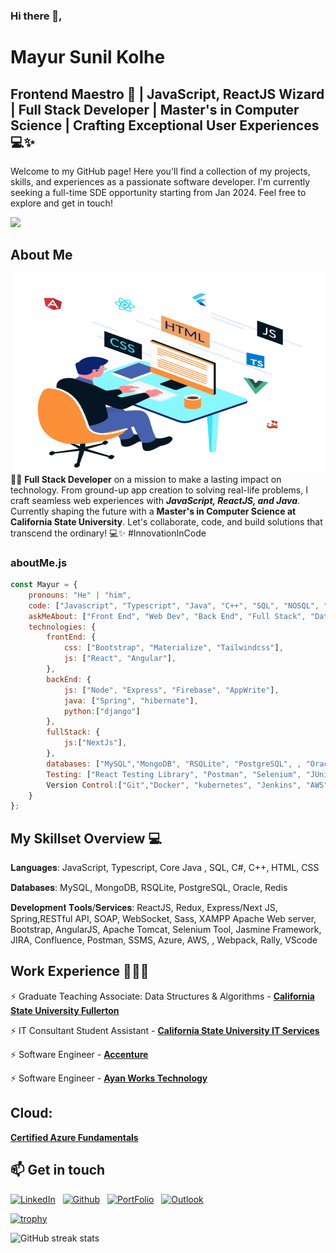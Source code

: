 ### Hi there 👋,

# Mayur Sunil Kolhe

## Frontend Maestro 🚀 | JavaScript, ReactJS Wizard | Full Stack Developer | Master's in Computer Science | Crafting Exceptional User Experiences 💻✨

Welcome to my GitHub page! Here you'll find a collection of my projects, skills, and experiences as a passionate software developer. I'm currently seeking a full-time SDE opportunity starting from Jan 2024. Feel free to explore and get in touch!



![](https://komarev.com/ghpvc/?username=mayurkolhe&color=green)



## About Me
<img align="right" alt="GIF" src="https://github.com/MayurKolhe/MayurKolhe/blob/main/Devloper.gif" width="500" height="320" />

👨‍💻 **Full Stack Developer** on a mission to make a lasting impact on technology. From ground-up app creation to solving real-life problems, I craft seamless web experiences with ***JavaScript, ReactJS, and Java***. Currently shaping the future with a **Master's in Computer Science at California State University**. Let's collaborate, code, and build solutions that transcend the ordinary! 💻✨ #InnovationInCode




### aboutMe.js

```javascript
const Mayur = {
    pronouns: "He" | "him",
    code: ["Javascript", "Typescript", "Java", "C++", "SQL", "NOSQL", "HTML", "CSS",],
    askMeAbout: ["Front End", "Web Dev", "Back End", "Full Stack", "Data analytics", "Tech", "Tea" "coffee"],
    technologies: {
        frontEnd: {
            css: ["Bootstrap", "Materialize", "Tailwindcss"],
            js: ["React", "Angular"],
        },
        backEnd: {
            js: ["Node", "Express", "Firebase", "AppWrite"],
            java: ["Spring", "hibernate"],
            python:["django"]
        },
        fullStack: {
            js:["NextJs"],
        },
        databases: ["MySQL","MongoDB", "RSQLite", "PostgreSQL", , "Oracle"],
        Testing: ["React Testing Library", "Postman", "Selenium", "JUnit", "RFT", "RPA", "Calisto", "Cypress", "Cucumber", "Karate"],
        Version Control:["Git","Docker", "kubernetes", "Jenkins", "AWS", "Azure" ],
    }
};
```

## My Skillset Overview 💻

𝐋𝐚𝐧𝐠𝐮𝐚𝐠𝐞𝐬: JavaScript, Typescript, Core Java , SQL, C#, C++, HTML, CSS

𝐃𝐚𝐭𝐚𝐛𝐚𝐬𝐞𝐬: MySQL, MongoDB, RSQLite, PostgreSQL, Oracle, Redis

𝐃𝐞𝐯𝐞𝐥𝐨𝐩𝐦𝐞𝐧𝐭 𝐓𝐨𝐨𝐥𝐬/𝐒𝐞𝐫𝐯𝐢𝐜𝐞𝐬: ReactJS, Redux, Express/Next JS, Spring,RESTful API, SOAP, WebSocket, Sass, XAMPP Apache Web server, Bootstrap, AngularJS, Apache Tomcat, Selenium Tool, Jasmine Framework, JIRA, Confluence, Postman, SSMS, Azure, AWS, , Webpack, Rally, VScode

## Work Experience 🧑🏻‍💻
⚡️ Graduate Teaching Associate: Data Structures & Algorithms - [**California State University Fullerton**](https://www.fullerton.edu/)

⚡️ IT Consultant Student Assistant - [**California State University IT Services**](https://www.fullerton.edu/)

⚡️ Software Engineer - [**Accenture**](https://www.accenture.com/us-en)

⚡️ Software Engineer - [**Ayan Works Technology**](https://www.ayanworks.com/)

## Cloud:
[**Certified Azure Fundamentals**](https://drive.google.com/file/d/1mrg4sClpRa8DiOEv6jiEA7yDJpruZfTE/view?usp=sharing)

## 📫 Get in touch

<a href="https://www.linkedin.com/in/mayur-kolhe"><img alt="LinkedIn" src="https://img.shields.io/badge/linkedin%20-%230077B5.svg?&style=flat&logo=linkedin&logoColor=white"/></a> &nbsp;
<a href="https://github.com/MayurKolhe"><img alt="Github" src="https://img.shields.io/badge/GitHub-%23121011.svg?&style=flat&logo=GitHub&logoColor=white&color=FF9933"/></a> &nbsp;
<a href="https://www.mayurwebdev.com/"><img alt="PortFolio" src="https://img.shields.io/badge/Portfolio-%23000000.svg?&style=flat&logoColor=white&color=234CAF50"/></a> &nbsp;
<a href="mailto:mayurkolhe1995@csu.fullerton.edu"><img alt="Outlook" src="https://img.shields.io/badge/Outlook-0074CC?style=flat&logo=gmail&logoColor=white" /></a> &nbsp;




[![trophy](https://github-profile-trophy.vercel.app/?username=MayurKolhe)](https://github.com/ryo-ma/github-profile-trophy)


![GitHub streak stats](https://streak-stats.demolab.com/?user=MayurKolhe)  

